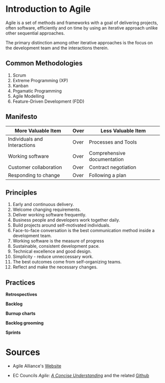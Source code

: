# Introduction to Agile

Agile is a set of methods and frameworks with a goal of delivering projects, often software, efficiently and on time by using an iterative approach unlike other sequential approaches. 

The primary distinction among other iterative approaches is the focus on the development team and the interactions therein. 

## Common Methodologies

1. Scrum
2. Extreme Programming (XP)
3. Kanban
4. Prgamatic Programming
5. Agile Modelling
6. Feature-Driven Development (FDD)

## Manifesto

| More Valuable Item | Over | Less Valuable Item |
| --------- | --------- | ---------- |
| Individuals and Interactions| Over | Processes and Tools |
| Working software | Over | Comprehensive documentation |
| Customer collaboration | Over | Contract negotiation |
| Responding to change | Over | Following a plan |

## Principles
1. Early and continuous delivery.
2. Welcome changing requirements.
3. Deliver working software frequently.
4. Business people and developers work together daily.
5. Build projects around self-motivated individuals.
6. Face-to-face conversation is the best communication method inside a development team.
7. Working software is the measure of progress
8. Sustainable, consistent development pace. 
9. Technical excellence and good design.
10. Simplicity - reduce unneccessary work.
11. The best outcomes come from self-organizing teams.
12. Reflect and make the necessary changes. 

## Practices 

**Retrospectives**

**Backlog**

**Burnup charts**

**Backlog grooming**

**Sprints**

# Sources
- Agile Alliance's [Website](https://www.agilealliance.org/agile-essentials/)

- EC Councils *Agile: [A Concise Understanding](https://codered.eccouncil.org/courseVideo/agile-a-concise-introduction?lessonId=1ce00c29-1560-42e9-8d54-733f460923c1&finalAssessment=false)* and the related [Github](https://github.com/ec-council-learning/Agile-A-Concise-Introduction)
